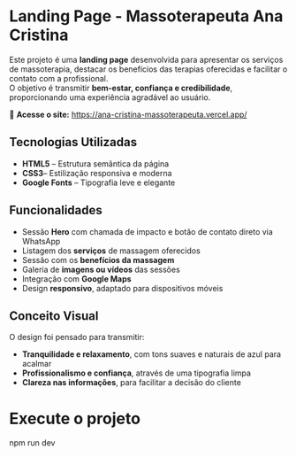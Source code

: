 #  Landing Page - Massoterapeuta Ana Cristina

Este projeto é uma **landing page** desenvolvida para apresentar os serviços de massoterapia, destacar os benefícios das terapias oferecidas e facilitar o contato com a profissional.  
O objetivo é transmitir **bem-estar, confiança e credibilidade**, proporcionando uma experiência agradável ao usuário.


🔗 **Acesse o site:** https://ana-cristina-massoterapeuta.vercel.app/


##  Tecnologias Utilizadas

- **HTML5** – Estrutura semântica da página  
- **CSS3**– Estilização responsiva e moderna    
- **Google Fonts** – Tipografia leve e elegante  

##  Funcionalidades

- Sessão **Hero** com chamada de impacto e botão de contato direto via WhatsApp  
- Listagem dos **serviços** de massagem oferecidos  
- Sessão com os **benefícios da massagem**  
- Galeria de **imagens ou vídeos** das sessões     
- Integração com **Google Maps** 
- Design **responsivo**, adaptado para dispositivos móveis  


##  Conceito Visual

O design foi pensado para transmitir:
- **Tranquilidade e relaxamento**, com tons suaves e naturais de azul para acalmar
- **Profissionalismo e confiança**, através de uma tipografia limpa  
- **Clareza nas informações**, para facilitar a decisão do cliente  



# Execute o projeto
npm run dev
